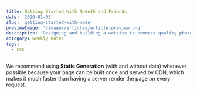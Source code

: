 ```yaml
---
title: Getting Started With NodeJS and Friends
date: '2020-01-03'
slug: 'getting-started-with-node'
previewImage: '/images/articles/article-preview.png'
description: 'Designing and building a website to connect quality photographers in Lagos, Nigeria'
category: weekly-notes
tags:
  - css
---
```


We recommend using **Static Generation** (with and without data) whenever possible because your page can be built once and served by CDN, which makes it much faster than having a server render the page on every request.
